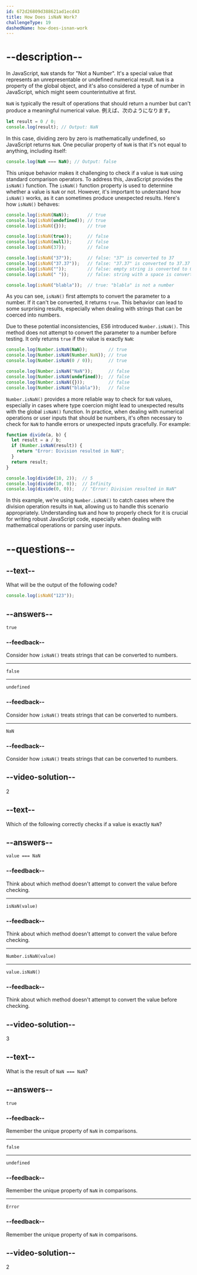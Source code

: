 ```yaml
---
id: 672d26809d388621ad1ecd43
title: How Does isNaN Work?
challengeType: 19
dashedName: how-does-isnan-work
---
```


# --description--

In JavaScript, `NaN` stands for "Not a Number". It's a special value that represents an unrepresentable or undefined numerical result. `NaN` is a property of the global object, and it's also considered a type of number in JavaScript, which might seem counterintuitive at first.

`NaN` is typically the result of operations that should return a number but can't produce a meaningful numerical value. 例えば、次のようになります。

```js
let result = 0 / 0;
console.log(result); // Output: NaN
```

In this case, dividing zero by zero is mathematically undefined, so JavaScript returns `NaN`. One peculiar property of `NaN` is that it's not equal to anything, including itself:

```js
console.log(NaN === NaN); // Output: false
```

This unique behavior makes it challenging to check if a value is `NaN` using standard comparison operators. To address this, JavaScript provides the `isNaN()` function. The `isNaN()` function property is used to determine whether a value is `NaN` or not. However, it's important to understand how `isNaN()` works, as it can sometimes produce unexpected results. Here's how `isNaN()` behaves:

```js
console.log(isNaN(NaN));       // true
console.log(isNaN(undefined)); // true
console.log(isNaN({}));        // true

console.log(isNaN(true));      // false
console.log(isNaN(null));      // false
console.log(isNaN(37));        // false

console.log(isNaN("37"));      // false: "37" is converted to 37
console.log(isNaN("37.37"));   // false: "37.37" is converted to 37.37
console.log(isNaN(""));        // false: empty string is converted to 0
console.log(isNaN(" "));       // false: string with a space is converted to 0

console.log(isNaN("blabla"));  // true: "blabla" is not a number
```

As you can see, `isNaN()` first attempts to convert the parameter to a number. If it can't be converted, it returns `true`. This behavior can lead to some surprising results, especially when dealing with strings that can be coerced into numbers.

Due to these potential inconsistencies, ES6 introduced `Number.isNaN()`. This method does not attempt to convert the parameter to a number before testing. It only returns `true` if the value is exactly `NaN`:

```js
console.log(Number.isNaN(NaN));        // true
console.log(Number.isNaN(Number.NaN)); // true
console.log(Number.isNaN(0 / 0));      // true

console.log(Number.isNaN("NaN"));      // false
console.log(Number.isNaN(undefined));  // false
console.log(Number.isNaN({}));         // false
console.log(Number.isNaN("blabla"));   // false
```

`Number.isNaN()` provides a more reliable way to check for `NaN` values, especially in cases where type coercion might lead to unexpected results with the global `isNaN()` function. In practice, when dealing with numerical operations or user inputs that should be numbers, it's often necessary to check for `NaN` to handle errors or unexpected inputs gracefully. For example:

```js
function divide(a, b) {
  let result = a / b;
  if (Number.isNaN(result)) {
    return "Error: Division resulted in NaN";
  }
  return result;
}

console.log(divide(10, 2));  // 5
console.log(divide(10, 0));  // Infinity
console.log(divide(0, 0));   // "Error: Division resulted in NaN"
```

In this example, we're using `Number.isNaN()` to catch cases where the division operation results in `NaN`, allowing us to handle this scenario appropriately. Understanding `NaN` and how to properly check for it is crucial for writing robust JavaScript code, especially when dealing with mathematical operations or parsing user inputs.

# --questions--

## --text--

What will be the output of the following code?

```js
console.log(isNaN("123"));
```

## --answers--

`true`

### --feedback--

Consider how `isNaN()` treats strings that can be converted to numbers.

---

`false`

---

`undefined`

### --feedback--

Consider how `isNaN()` treats strings that can be converted to numbers.

---

`NaN`

### --feedback--

Consider how `isNaN()` treats strings that can be converted to numbers.

## --video-solution--

2

## --text--

Which of the following correctly checks if a value is exactly `NaN`?

## --answers--

`value === NaN`

### --feedback--

Think about which method doesn't attempt to convert the value before checking.

---

`isNaN(value)`

### --feedback--

Think about which method doesn't attempt to convert the value before checking.

---

`Number.isNaN(value)`

---

`value.isNaN()`

### --feedback--

Think about which method doesn't attempt to convert the value before checking.

## --video-solution--

3

## --text--

What is the result of `NaN === NaN`?

## --answers--

`true`

### --feedback--

Remember the unique property of `NaN` in comparisons.

---

`false`

---

`undefined`

### --feedback--

Remember the unique property of `NaN` in comparisons.

---

`Error`

### --feedback--

Remember the unique property of `NaN` in comparisons.

## --video-solution--

2
